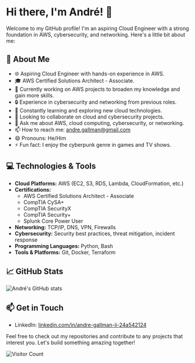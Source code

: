 # Hi there, I'm André! 👋

Welcome to my GitHub profile! I'm an aspiring Cloud Engineer with a strong foundation in AWS, cybersecurity, and networking. Here's a little bit about me:

## 🚀 About Me

- 🌐 Aspiring Cloud Engineer with hands-on experience in AWS.
- 🎓 AWS Certified Solutions Architect - Associate.
- 🔭 Currently working on AWS projects to broaden my knowledge and gain more skills.
- 🔒 Experience in cybersecurity and networking from previous roles.
- 🌱 Constantly learning and exploring new cloud technologies.
- 👯 Looking to collaborate on cloud and cybersecurity projects.
- 💬 Ask me about AWS, cloud computing, cybersecurity, or networking.
- 📫 How to reach me: [andre.gallman@gmail.com](mailto:andre.gallman@gmail.com)
- 😄 Pronouns: He/Him
- ⚡ Fun fact: I enjoy the cyberpunk genre in games and TV shows.

## 💻 Technologies & Tools

- **Cloud Platforms:** AWS (EC2, S3, RDS, Lambda, CloudFormation, etc.)
- **Certifications:** 
  - AWS Certified Solutions Architect - Associate
  - CompTIA CySA+
  - CompTIA SecurityX
  - CompTIA Security+
  - Splunk Core Power User
- **Networking:** TCP/IP, DNS, VPN, Firewalls
- **Cybersecurity:** Security best practices, threat mitigation, incident response
- **Programming Languages:** Python, Bash
- **Tools & Platforms:** Git, Docker, Terraform

## 📈 GitHub Stats

![André's GitHub stats](https://github-readme-stats.vercel.app/api?username=andreg-22&show_icons=true&theme=radical)

## 📫 Get in Touch

- LinkedIn: [linkedin.com/in/andre-gallman-ii-24a542124](https://www.linkedin.com/in/andre-gallman-ii-24a542124)

Feel free to check out my repositories and contribute to any projects that interest you. Let's build something amazing together!

![Visitor Count](https://profile-counter.glitch.me/andreg-22/count.svg)
